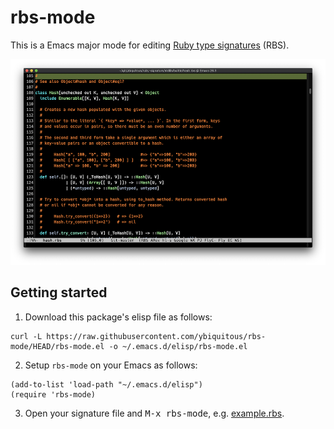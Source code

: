 # rbs-mode

This is a Emacs major mode for editing [Ruby type signatures](https://github.com/ruby/rbs) (RBS).

![Screenshot](screenshot.png)

## Getting started

1. Download this package's elisp file as follows:

```shell
curl -L https://raw.githubusercontent.com/ybiquitous/rbs-mode/HEAD/rbs-mode.el -o ~/.emacs.d/elisp/rbs-mode.el
```

2. Setup `rbs-mode` on your Emacs as follows:

```elisp
(add-to-list 'load-path "~/.emacs.d/elisp")
(require 'rbs-mode)
```

3. Open your signature file and <kbd>M-x rbs-mode</kbd>, e.g. [example.rbs](example.rbs).
